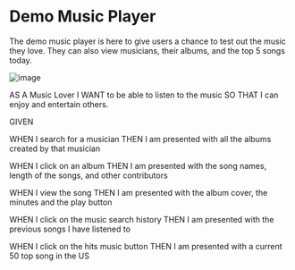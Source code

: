 # Demo Music Player
The demo music player is here to give users a chance to test out the music they love. They can also view musicians, their albums, and the top 5 songs today.

![image](https://user-images.githubusercontent.com/109999331/187582956-0aab0f32-599f-49f9-98bc-c1df205c526e.png)


AS A Music Lover
I WANT to be able to listen to the music
SO THAT I can enjoy and entertain others. 
 
 
GIVEN 
 
WHEN I search for a musician
	THEN I am presented with all the albums created by that musician
 
WHEN I click on an album
	THEN I am presented with the song names, length of the songs, and other contributors 
 
WHEN I view the song
	THEN I am presented with the album cover, the minutes and the play button
 
WHEN I click on the music search history
	THEN I am presented with the previous songs I have listened to 
 
WHEN I click on the hits music button
	THEN I am presented with a current 50 top song in the US
